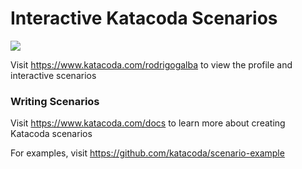 # Interactive Katacoda Scenarios

[![](http://shields.katacoda.com/katacoda/rodrigogalba/count.svg)](https://www.katacoda.com/rodrigogalba "Get your profile on Katacoda.com")

Visit https://www.katacoda.com/rodrigogalba to view the profile and interactive scenarios

### Writing Scenarios
Visit https://www.katacoda.com/docs to learn more about creating Katacoda scenarios

For examples, visit https://github.com/katacoda/scenario-example
